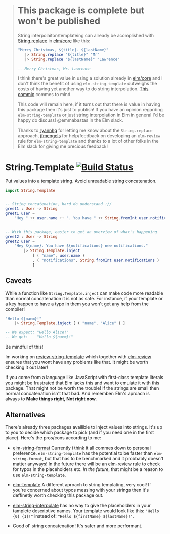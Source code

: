 > # This package is complete but won't be published
>
> String interpolaiton/templateing can already be acomplished with [String.replace](https://package.elm-lang.org/packages/elm/core/latest/String#replace) in [elm/core](https://package.elm-lang.org/packages/elm/core/latest) like this:
>
> ```elm
>"Merry Christmas, ${title}. ${lastName}"
>    |> String.replace "${title}" "Mr"
>    |> String.replace "${lastName}" "Lawrence"
>
> -- Merry Christmas, Mr. Lawrence
> ```
>
> I think there's great value in using a solution already in [elm/core](https://package.elm-lang.org/packages/elm/core/latest) and I don't think the benefit of using `elm-string-template` outweighs the costs of having yet another way to do string interpolation. [This commic](https://xkcd.com/927/) commes to mind.
>
> This code will remain here, if it turns out that there is value in having this package then it's just to publish! If you have an opinion regarding `elm-string-template` or just string interpolation in Elm in general I'd be happy do discuss! @emmabastas in the Elm slack.
>
> Thanks to [ryannhg](https://github.com/RyanNHG) for letting me know about the `String.replace` approach, [jfmengels](https://github.com/jfmengels/) for help/feedback on developing an `elm-review` rule for `elm-string-template` and thanks to a lot of other folks in the Elm slack for giving me precious feedback!

# String.Template [![Build Status](https://travis-ci.org/emmabastas/elm-string-template.svg?branch=master)](https://travis-ci.org/emmabastas/elm-string-template)
Put values into a template string. Avoid unreadable string concatenation.

```elm
import String.Template


-- String concatenation, hard do understand ://
greet1 : User -> String
greet1 user =
    "Hey " ++ user.name ++ ". You have " ++ String.fromInt user.notifications ++ " new notifications."


-- With this package, easier to get an overview of what's happening
greet2 : User -> String
greet2 user =
    "Hey ${name}. You have ${notifications} new notifications."
        |> String.Template.inject
            [ ( "name", user.name )
            , ( "notifications", String.fromInt user.notifications )
            ]
```


## Caveats

While a function like `String.Template.inject` can make code more
readable than normal concatenation it is not as safe. For instance, if your template or a key happen to have a typo in them you won't get any help from the compiler!

```elm
"Hello ${naem}!"
    |> String.Template.inject [ ( "name", "Alice" ) ]

-- We expect: "Hello Alice!"
-- We get:    "Hello ${naem}!"
```

Be mindful of this!

Im working on [review-string-template](https://package.elm-lang.org/packages/emmabastas/review-string-template/latest) 
which together with [elm-review](https://github.com/jfmengels/elm-review)
ensures that you wont have any problems like that. It might be worth checking it out later!

If you come from a language like JavaScript with first-class template literals
you might be frustrated that Elm lacks this and want to emulate it with this package.
That might not be worth the trouble! If the strings are small then normal
concatenation isn't that bad.
And remember: Elm's aproach is always to __Make things right, Not right now.__


## Alternatives

There's already three packages availible to inject values into strings. It's up to you to decide which package to pick (and if you need one in the first place). Here's the pros/cons according to me:

* [elm-string-format](https://package.elm-lang.org/packages/jorgengranseth/elm-string-format/latest/)
Currently i think it all commes down to personal preference. `elm-string-template` has the potential to be faster than `elm-string-format`, but that has to be benchmarked and it probbably doesn't matter anyways! In the future there will be an [elm-review](https://github.com/jfmengels/elm-review) rule to check for typos in the placeholders etc. _In the future_, that might be a reason to use `elm-string-template`.

* [elm-template](https://package.elm-lang.org/packages/lukewestby/elm-template/latest/)
A different aproach to string templating, very cool! If you're concerned about typos messing with your strings then it's deffinetly worth checking this package out.

* [elm-string-interpolate](https://package.elm-lang.org/packages/lukewestby/elm-string-interpolate/latest/) 
has no way to give the placeholders in your tamplete descriptive names.
Your template would look like this: `"Hello {0} {1}!"` instead of:
`"Hello ${firstName} ${lastName}!"`.

* Good ol' string concatenation! It's safer and more performant.

